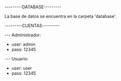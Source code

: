 ---------DATABASE---------

La base de datos se encuentra en la carpeta 'database'.


---------CUENTAS---------

--- Administrador:

- user: admin
- pass: 12345


--- Usuario:

- user: user
- pass: 12345
